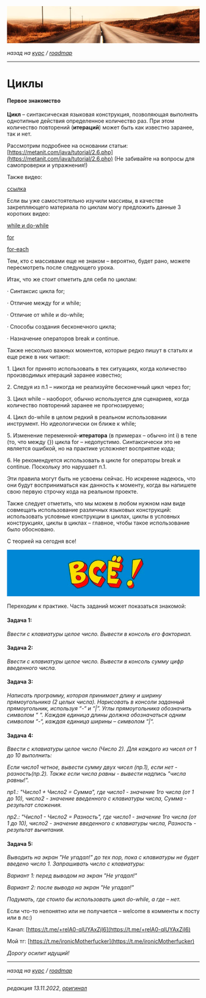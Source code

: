 ![](../../common_files/header.png)

*назад на [курс](../../course.md) / [roadmap](../../roadmap.md)*

***

   

Циклы
=====

#### Первое знакомство

**Цикл** – синтаксическая языковая конструкция, позволяющая выполнять однотипные действия определенное количество раз. При этом количество повторений (**итераций**) может быть как известно заранее, так и нет.

Рассмотрим подробнее на основании статьи: [https://metanit.com/java/tutorial/2.6.php](https://metanit.com/java/tutorial/2.6.php) (Не забивайте на вопросы для самопроверки и упражнения!)

Также видео:

[ссылка](https://www.youtube.com/watch?v=wlKQBgJqPRs&ab_channel=%D0%A8%D0%BA%D0%BE%D0%BB%D0%B0itProger%2F%D0%9F%D1%80%D0%BE%D0%B3%D1%80%D0%B0%D0%BC%D0%BC%D0%B8%D1%80%D0%BE%D0%B2%D0%B0%D0%BD%D0%B8%D0%B5)

Если вы уже самостоятельно изучили массивы, в качестве закрепляющего материала по циклам могу предложить данные 3 коротких видео:

[while и do-while](https://www.youtube.com/watch?v=Q2DXFrzYWJs&list=PL786bPIlqEjRDXpAKYbzpdTaOYsWyjtCX&index=40&ab_channel=%D0%A3%D1%80%D0%BE%D0%BA%D0%B8Java)

[for](https://www.youtube.com/watch?v=6Vnm9T4NC2k&list=PL786bPIlqEjRDXpAKYbzpdTaOYsWyjtCX&index=41&ab_channel=%D0%A3%D1%80%D0%BE%D0%BA%D0%B8Java)

[for-each](https://www.youtube.com/watch?v=hJtlhIm-BEo&list=PL786bPIlqEjRDXpAKYbzpdTaOYsWyjtCX&index=42&ab_channel=%D0%A3%D1%80%D0%BE%D0%BA%D0%B8Java)

Тем, кто с массивами еще не знаком – вероятно, будет рано, можете пересмотреть после следующего урока.

Итак, что же стоит отметить для себя по циклам:

· Синтаксис цикла for;

· Отличие между for и while;

· Отличие от while и do-while;

· Способы создания бесконечного цикла;

· Назначение операторов break и continue.

Также несколько важных моментов, которые редко пишут в статьях и еще реже в них читают:

1\. Цикл for принято использовать в тех ситуациях, когда количество производимых итераций заранее известно;

2\. Следуя из п.1 – никогда не реализуйте бесконечный цикл через for;

3\. Цикл while – наоборот, обычно используется для сценариев, когда количество повторений заранее не прогнозируемо;

4\. Цикл do-while в целом редкий в реальном использовании инструмент. Но идеологически он ближе к while;

5\. Изменение переменной-**итератора** (в примерах – обычно int i) в теле (то, что между {}) цикла for – недопустимо. Синтаксически это не является ошибкой, но на практике усложняет восприятие кода;

6\. Не рекомендуется использовать в цикле for операторы break и continue. Поскольку это нарушает п.1.

  

Эти правила могут быть не усвоены сейчас. Но искренне надеюсь, что они будут восприниматься как данность к моменту, когда вы напишете свою первую строчку кода на реальном проекте.

Также следует отметить, что мы можем в любом нужном нам виде совмещать использование различных языковых конструкций: использовать условные конструкции в циклах, циклы в условных конструкциях, циклы в циклах – главное, чтобы такое использование было обосновано.

С теорией на сегодня все!

![](../../common_files/footer.png)

  

Переходим к практике. Часть заданий может показаться знакомой:

#### Задача 1:

_Ввести с клавиатуры целое число. Вывести в консоль его факториал._

  

#### Задача 2:

_Ввести с клавиатуры целое число. Вывести в консоль сумму цифр введенного числа._

  

#### Задача 3:

_Написать программу, которая принимает длину и ширину прямоугольника (2 целых числа). Нарисовать в консоли заданный прямоугольник, используя “-“ и “|”. Углы прямоугольника обозначить символом “ “. Каждая единица длины должна обозначаться одним символом “-“, каждая единица ширины – символом “|“._

  

#### Задача 4:

_Ввести с клавиатуры целое число (Число 2). Для каждого из чисел от 1 до 10 выполнить:_

 _Если число1 четное, вывести сумму двух чисел (пр.1), если нет - разность(пр.2). Также если числа равны - вывести надпись "числа равны!"._

_пр1.: "Число1 + Число2 = Сумма", где число1 - значение 1го числа (от 1 до 10), число2 - значение введенного с клавиатуры числа, Сумма - результат сложения._

_пр2.: "Число1 - Число2 = Разность", где число1 - значение 1го числа (от 1 до 10), число2 - значение введенного с клавиатуры числа, Разность - результат вычитания._

  

#### Задача 5:

_Выводить на экран "Не угадал!" до тех пор, пока с клавиатуры не будет введено число 1. Запрашивать число с клавиатуры:_

_Вариант 1: перед выводом на экран "Не угадал!"_

_Вариант 2: после вывода на экран "Не угадал!"_

_Подумать, где стоило бы использовать цикл do-while, а где – нет._

  

Если что-то непонятно или не получается – welcome в комменты к посту или в лс:)

Канал: [https://t.me/+relA0-qlUYAxZjI6](https://t.me/+relA0-qlUYAxZjI6)

Мой тг: [https://t.me/ironicMotherfucker](https://t.me/ironicMotherfucker)

_Дорогу осилит идущий!_

***

*назад на [курс](../../course.md) / [roadmap](../../roadmap.md)*

***

_редакция 13.11.2022_, [_оригинал_](https://telegra.ph/Cikly-11-13)